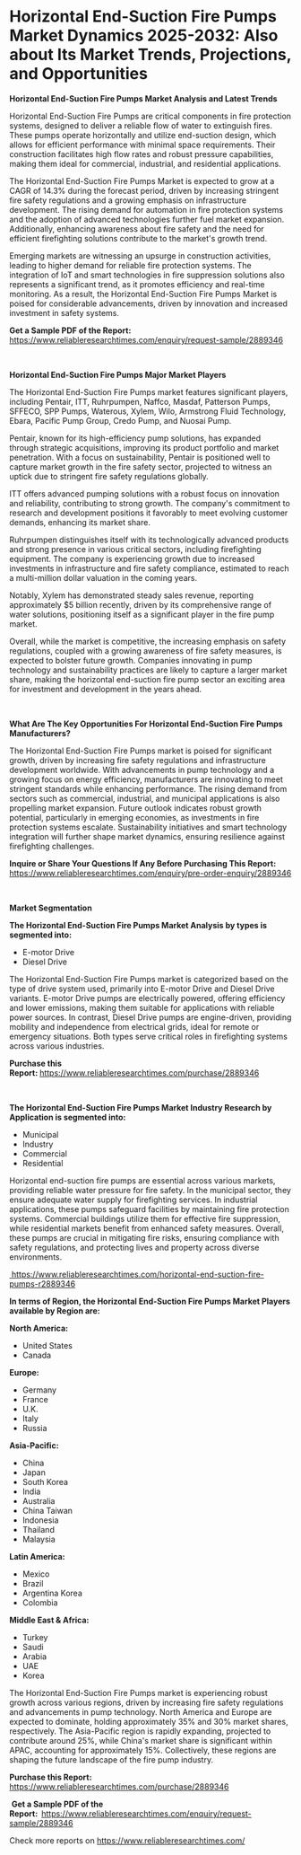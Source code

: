 <p><h1>Horizontal End-Suction Fire Pumps Market Dynamics 2025-2032: Also about Its Market Trends, Projections, and Opportunities</h1></p><p><strong>Horizontal End-Suction Fire Pumps Market Analysis and Latest Trends</strong></p>
<p><p>Horizontal End-Suction Fire Pumps are critical components in fire protection systems, designed to deliver a reliable flow of water to extinguish fires. These pumps operate horizontally and utilize end-suction design, which allows for efficient performance with minimal space requirements. Their construction facilitates high flow rates and robust pressure capabilities, making them ideal for commercial, industrial, and residential applications.</p><p>The Horizontal End-Suction Fire Pumps Market is expected to grow at a CAGR of 14.3% during the forecast period, driven by increasing stringent fire safety regulations and a growing emphasis on infrastructure development. The rising demand for automation in fire protection systems and the adoption of advanced technologies further fuel market expansion. Additionally, enhancing awareness about fire safety and the need for efficient firefighting solutions contribute to the market's growth trend. </p><p>Emerging markets are witnessing an upsurge in construction activities, leading to higher demand for reliable fire protection systems. The integration of IoT and smart technologies in fire suppression solutions also represents a significant trend, as it promotes efficiency and real-time monitoring. As a result, the Horizontal End-Suction Fire Pumps Market is poised for considerable advancements, driven by innovation and increased investment in safety systems.</p></p>
<p><strong>Get a Sample PDF of the Report:&nbsp;</strong> <a href="https://www.reliableresearchtimes.com/enquiry/request-sample/2889346?utm_campaign=2934&utm_medium=2&utm_source=Github&utm_content=ia&utm_term=14032025&utm_id=horizontal-end-suction-fire-pumps">https://www.reliableresearchtimes.com/enquiry/request-sample/2889346</a></p>
<p>&nbsp;</p>
<p><strong>Horizontal End-Suction Fire Pumps Major Market Players</strong></p>
<p><p>The Horizontal End-Suction Fire Pumps market features significant players, including Pentair, ITT, Ruhrpumpen, Naffco, Masdaf, Patterson Pumps, SFFECO, SPP Pumps, Waterous, Xylem, Wilo, Armstrong Fluid Technology, Ebara, Pacific Pump Group, Credo Pump, and Nuosai Pump. </p><p>Pentair, known for its high-efficiency pump solutions, has expanded through strategic acquisitions, improving its product portfolio and market penetration. With a focus on sustainability, Pentair is positioned well to capture market growth in the fire safety sector, projected to witness an uptick due to stringent fire safety regulations globally.</p><p>ITT offers advanced pumping solutions with a robust focus on innovation and reliability, contributing to strong growth. The company's commitment to research and development positions it favorably to meet evolving customer demands, enhancing its market share.</p><p>Ruhrpumpen distinguishes itself with its technologically advanced products and strong presence in various critical sectors, including firefighting equipment. The company is experiencing growth due to increased investments in infrastructure and fire safety compliance, estimated to reach a multi-million dollar valuation in the coming years.</p><p>Notably, Xylem has demonstrated steady sales revenue, reporting approximately $5 billion recently, driven by its comprehensive range of water solutions, positioning itself as a significant player in the fire pump market.</p><p>Overall, while the market is competitive, the increasing emphasis on safety regulations, coupled with a growing awareness of fire safety measures, is expected to bolster future growth. Companies innovating in pump technology and sustainability practices are likely to capture a larger market share, making the horizontal end-suction fire pump sector an exciting area for investment and development in the years ahead.</p></p>
<p>&nbsp;</p>
<p><strong>What Are The Key Opportunities For Horizontal End-Suction Fire Pumps Manufacturers?</strong></p>
<p><p>The Horizontal End-Suction Fire Pumps market is poised for significant growth, driven by increasing fire safety regulations and infrastructure development worldwide. With advancements in pump technology and a growing focus on energy efficiency, manufacturers are innovating to meet stringent standards while enhancing performance. The rising demand from sectors such as commercial, industrial, and municipal applications is also propelling market expansion. Future outlook indicates robust growth potential, particularly in emerging economies, as investments in fire protection systems escalate. Sustainability initiatives and smart technology integration will further shape market dynamics, ensuring resilience against firefighting challenges.</p></p>
<p><strong>Inquire or Share Your Questions If Any Before Purchasing This Report:</strong> <a href="https://www.reliableresearchtimes.com/enquiry/pre-order-enquiry/2889346?utm_campaign=2934&utm_medium=2&utm_source=Github&utm_content=ia&utm_term=14032025&utm_id=horizontal-end-suction-fire-pumps">https://www.reliableresearchtimes.com/enquiry/pre-order-enquiry/2889346</a></p>
<p>&nbsp;</p>
<p><strong>Market Segmentation</strong></p>
<p><strong>The Horizontal End-Suction Fire Pumps Market Analysis by types is segmented into:</strong></p>
<p><ul><li>E-motor Drive</li><li>Diesel Drive</li></ul></p>
<p><p>The Horizontal End-Suction Fire Pumps market is categorized based on the type of drive system used, primarily into E-motor Drive and Diesel Drive variants. E-motor Drive pumps are electrically powered, offering efficiency and lower emissions, making them suitable for applications with reliable power sources. In contrast, Diesel Drive pumps are engine-driven, providing mobility and independence from electrical grids, ideal for remote or emergency situations. Both types serve critical roles in firefighting systems across various industries.</p></p>
<p><strong>Purchase this Report:&nbsp;</strong><a href="https://www.reliableresearchtimes.com/purchase/2889346?utm_campaign=2934&utm_medium=2&utm_source=Github&utm_content=ia&utm_term=14032025&utm_id=horizontal-end-suction-fire-pumps">https://www.reliableresearchtimes.com/purchase/2889346</a></p>
<p>&nbsp;</p>
<p><strong>The Horizontal End-Suction Fire Pumps Market Industry Research by Application is segmented into:</strong></p>
<p><ul><li>Municipal</li><li>Industry</li><li>Commercial</li><li>Residential</li></ul></p>
<p><p>Horizontal end-suction fire pumps are essential across various markets, providing reliable water pressure for fire safety. In the municipal sector, they ensure adequate water supply for firefighting services. In industrial applications, these pumps safeguard facilities by maintaining fire protection systems. Commercial buildings utilize them for effective fire suppression, while residential markets benefit from enhanced safety measures. Overall, these pumps are crucial in mitigating fire risks, ensuring compliance with safety regulations, and protecting lives and property across diverse environments.</p></p>
<p><a href="https://www.reliableresearchtimes.com/horizontal-end-suction-fire-pumps-r2889346?utm_campaign=2934&utm_medium=2&utm_source=Github&utm_content=ia&utm_term=14032025&utm_id=horizontal-end-suction-fire-pumps">&nbsp;https://www.reliableresearchtimes.com/horizontal-end-suction-fire-pumps-r2889346</a></p>
<p><strong>In terms of Region, the Horizontal End-Suction Fire Pumps Market Players available by Region are:</strong></p>
<p>
    <p> <strong> North America: </strong>
        <ul>
            <li>United States</li>
            <li>Canada</li>
        </ul>
        </p> 
    <p> <strong> Europe: </strong>
        <ul>
            <li>Germany</li>
            <li>France</li>
            <li>U.K.</li>
            <li>Italy</li>
            <li>Russia</li>
        </ul>
        </p> 
    <p> <strong> Asia-Pacific: </strong>
        <ul>
            <li>China</li>
            <li>Japan</li>
            <li>South Korea</li>
            <li>India</li>
            <li>Australia</li>
            <li>China Taiwan</li>
            <li>Indonesia</li>
            <li>Thailand</li>
            <li>Malaysia</li>
        </ul>
        </p> 
    <p> <strong> Latin America: </strong>
        <ul>
            <li>Mexico</li>
            <li>Brazil</li>
            <li>Argentina Korea</li>
            <li>Colombia</li>
        </ul>
        </p> 
    <p> <strong> Middle East & Africa: </strong>
        <ul>
            <li>Turkey</li>
            <li>Saudi</li>
            <li>Arabia</li>
            <li>UAE</li>
            <li>Korea</li>
        </ul>
    </p>
    </p>
<p><p>The Horizontal End-Suction Fire Pumps market is experiencing robust growth across various regions, driven by increasing fire safety regulations and advancements in pump technology. North America and Europe are expected to dominate, holding approximately 35% and 30% market shares, respectively. The Asia-Pacific region is rapidly expanding, projected to contribute around 25%, while China's market share is significant within APAC, accounting for approximately 15%. Collectively, these regions are shaping the future landscape of the fire pump industry.</p></p>
<p><strong>Purchase this Report: </strong><a href="https://www.reliableresearchtimes.com/purchase/2889346?utm_campaign=2934&utm_medium=2&utm_source=Github&utm_content=ia&utm_term=14032025&utm_id=horizontal-end-suction-fire-pumps">https://www.reliableresearchtimes.com/purchase/2889346</a></p>
<p>&nbsp;<strong>Get a Sample PDF of the Report:&nbsp;&nbsp;</strong><a href="https://www.reliableresearchtimes.com/enquiry/request-sample/2889346?utm_campaign=2934&utm_medium=2&utm_source=Github&utm_content=ia&utm_term=14032025&utm_id=horizontal-end-suction-fire-pumps">https://www.reliableresearchtimes.com/enquiry/request-sample/2889346</a></p>
<p><strong></strong></p>
<p>Check more reports on <a href="https://www.reliableresearchtimes.com/?utm_campaign=2934&utm_medium=2&utm_source=Github&utm_content=ia&utm_term=14032025&utm_id=horizontal-end-suction-fire-pumps">https://www.reliableresearchtimes.com/</a></p>